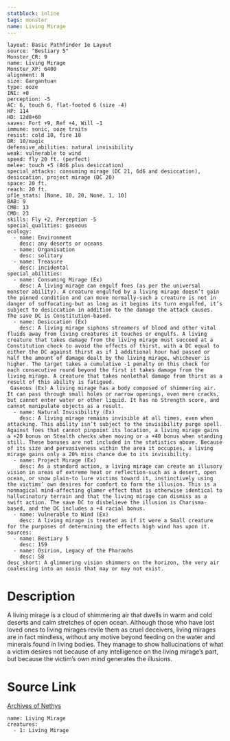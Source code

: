 ```yaml
---
statblock: inline
tags: monster
name: Living Mirage
---
```

```statblock
layout: Basic Pathfinder 1e Layout
source: "Bestiary 5"
Monster_CR: 9
name: Living Mirage
Monster_XP: 6400
alignment: N
size: Gargantuan
type: ooze
INI: +0
perception: -5
AC: 6, touch 6, flat-footed 6 (size -4)
HP: 114
HD: 12d8+60
saves: Fort +9, Ref +4, Will -1
immune: sonic, ooze traits
resist: cold 10, fire 10
DR: 10/magic
defensive_abilities: natural invisibility
weak: vulnerable to wind
speed: fly 20 ft. (perfect)
melee: touch +5 (8d6 plus desiccation)
special_attacks: consuming mirage (DC 21, 6d6 and desiccation), desiccation, project mirage (DC 20)
space: 20 ft.
reach: 20 ft.
pf1e_stats: [None, 10, 20, None, 1, 10]
BAB: 9
CMB: 13
CMD: 23
skills: Fly +2, Perception -5
special_qualities: gaseous
ecology:
  - name: Environment
    desc: any deserts or oceans
  - name: Organisation
    desc: solitary
  - name: Treasure
    desc: incidental
special_abilities:
  - name: Consuming Mirage (Ex)
    desc: A living mirage can engulf foes (as per the universal monster ability). A creature engulfed by a living mirage doesn’t gain the pinned condition and can move normally-such a creature is not in danger of suffocating-but as long as it begins its turn engulfed, it’s subject to desiccation in addition to the damage the attack causes. The save DC is Constitution-based.
  - name: Desiccation (Ex)
    desc: A living mirage siphons streamers of blood and other vital fluids away from living creatures it touches or engulfs. A living creature that takes damage from the living mirage must succeed at a Constitution check to avoid the effects of thirst, with a DC equal to either the DC against thirst as if 1 additional hour had passed or half the amount of damage dealt by the living mirage, whichever is higher. The target takes a cumulative -1 penalty on this check for each consecutive round beyond the first it takes damage from the living mirage. A creature that takes nonlethal damage from thirst as a result of this ability is fatigued.
 Gaseous (Ex) A living mirage has a body composed of shimmering air. It can pass through small holes or narrow openings, even mere cracks, but cannot enter water or other liquid. It has no Strength score, and cannot manipulate objects as a result.
  - name: Natural Invisibility (Ex)
    desc: A living mirage remains invisible at all times, even when attacking. This ability isn’t subject to the invisibility purge spell. Against foes that cannot pinpoint its location, a living mirage gains a +20 bonus on Stealth checks when moving or a +40 bonus when standing still. These bonuses are not included in the statistics above. Because of its size and pervasiveness within the area it occupies, a living mirage gains only a 20% miss chance due to its invisibility.
  - name: Project Mirage (Ex)
    desc: As a standard action, a living mirage can create an illusory vision in areas of extreme heat or reflection-such as a desert, open ocean, or snow plain-to lure victims toward it, instinctively using the victims’ own desires for comfort to form the illusion. This is a nonmagical mind-affecting glamer effect that is otherwise identical to hallucinatory terrain and that the living mirage can dismiss as a swift action. The save DC to disbelieve the illusion is Charisma-based, and the DC includes a +4 racial bonus.
  - name: Vulnerable to Wind (Ex)
    desc: A living mirage is treated as if it were a Small creature for the purposes of determining the effects high wind has upon it.
sources:
  - name: Bestiary 5
    desc: 159
  - name: Osirion, Legacy of the Pharaohs
    desc: 58
desc_short: A glimmering vision shimmers on the horizon, the very air coalescing into an oasis that may or may not exist.
```
# Description
A living mirage is a cloud of shimmering air that dwells in warm and cold deserts and calm stretches of open ocean. Although those who have lost loved ones to living mirages revile them as cruel deceivers, living mirages are in fact mindless, without any motive beyond feeding on the water and minerals found in living bodies. They manage to show hallucinations of what a victim desires not because of any intelligence on the living mirage’s part, but because the victim’s own mind generates the illusions.
# Source Link
[Archives of Nethys](https://aonprd.com/MonsterDisplay.aspx?ItemName=Living%20Mirage)
```encounter-table
name: Living Mirage
creatures:
  - 1: Living Mirage
```
